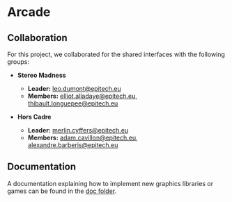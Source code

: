 # Arcade

## Collaboration

For this project, we collaborated for the shared interfaces with the following groups:

- **Stereo Madness**
    - **Leader:** leo.dumont@epitech.eu
    - **Members:** elliot.alladaye@epitech.eu, thibault.longuepee@epitech.eu

- **Hors Cadre**
    - **Leader:** merlin.cyffers@epitech.eu
    - **Members:** adam.cavillon@epitech.eu, alexandre.barberis@epitech.eu

## Documentation

A documentation explaining how to implement new graphics libraries or games
can be found in the [doc folder](/doc).
